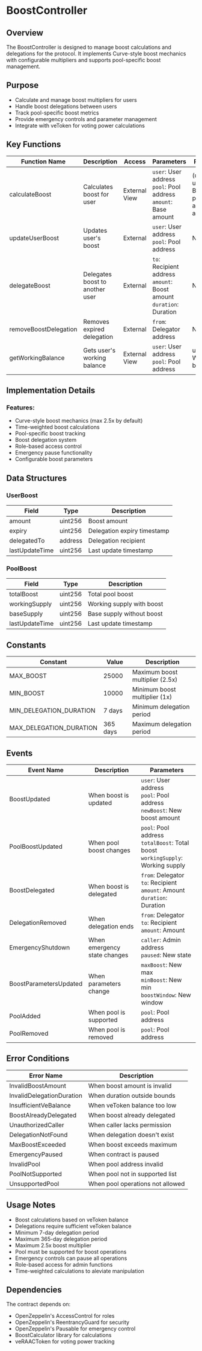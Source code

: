 # BoostController

## Overview

The BoostController is designed to manage boost calculations and delegations for the protocol.
It implements Curve-style boost mechanics with configurable multipliers and supports pool-specific boost management.

## Purpose

- Calculate and manage boost multipliers for users
- Handle boost delegations between users
- Track pool-specific boost metrics
- Provide emergency controls and parameter management
- Integrate with veToken for voting power calculations

## Key Functions

| Function Name | Description | Access | Parameters | Returns |
|---------------|-------------|---------|------------|---------|
| calculateBoost | Calculates boost for user | External View | `user`: User address<br>`pool`: Pool address<br>`amount`: Base amount | (uint256, uint256): Boost points and amount |
| updateUserBoost | Updates user's boost | External | `user`: User address<br>`pool`: Pool address | None |
| delegateBoost | Delegates boost to another user | External | `to`: Recipient address<br>`amount`: Boost amount<br>`duration`: Duration | None |
| removeBoostDelegation | Removes expired delegation | External | `from`: Delegator address | None |
| getWorkingBalance | Gets user's working balance | External View | `user`: User address<br>`pool`: Pool address | uint256: Working balance |

## Implementation Details

### Features:

- Curve-style boost mechanics (max 2.5x by default)
- Time-weighted boost calculations
- Pool-specific boost tracking
- Boost delegation system
- Role-based access control
- Emergency pause functionality
- Configurable boost parameters

## Data Structures

### UserBoost
| Field | Type | Description |
|-------|------|-------------|
| amount | uint256 | Boost amount |
| expiry | uint256 | Delegation expiry timestamp |
| delegatedTo | address | Delegation recipient |
| lastUpdateTime | uint256 | Last update timestamp |

### PoolBoost
| Field | Type | Description |
|-------|------|-------------|
| totalBoost | uint256 | Total pool boost |
| workingSupply | uint256 | Working supply with boost |
| baseSupply | uint256 | Base supply without boost |
| lastUpdateTime | uint256 | Last update timestamp |

## Constants

| Constant | Value | Description |
|----------|-------|-------------|
| MAX_BOOST | 25000 | Maximum boost multiplier (2.5x) |
| MIN_BOOST | 10000 | Minimum boost multiplier (1x) |
| MIN_DELEGATION_DURATION | 7 days | Minimum delegation period |
| MAX_DELEGATION_DURATION | 365 days | Maximum delegation period |

## Events

| Event Name | Description | Parameters |
|------------|-------------|------------|
| BoostUpdated | When boost is updated | `user`: User address<br>`pool`: Pool address<br>`newBoost`: New boost amount |
| PoolBoostUpdated | When pool boost changes | `pool`: Pool address<br>`totalBoost`: Total boost<br>`workingSupply`: Working supply |
| BoostDelegated | When boost is delegated | `from`: Delegator<br>`to`: Recipient<br>`amount`: Amount<br>`duration`: Duration |
| DelegationRemoved | When delegation ends | `from`: Delegator<br>`to`: Recipient<br>`amount`: Amount |
| EmergencyShutdown | When emergency state changes | `caller`: Admin address<br>`paused`: New state |
| BoostParametersUpdated | When parameters change | `maxBoost`: New max<br>`minBoost`: New min<br>`boostWindow`: New window |
| PoolAdded | When pool is supported | `pool`: Pool address |
| PoolRemoved | When pool is removed | `pool`: Pool address |

## Error Conditions

| Error Name | Description |
|------------|-------------|
| InvalidBoostAmount | When boost amount is invalid |
| InvalidDelegationDuration | When duration outside bounds |
| InsufficientVeBalance | When veToken balance too low |
| BoostAlreadyDelegated | When boost already delegated |
| UnauthorizedCaller | When caller lacks permission |
| DelegationNotFound | When delegation doesn't exist |
| MaxBoostExceeded | When boost exceeds maximum |
| EmergencyPaused | When contract is paused |
| InvalidPool | When pool address invalid |
| PoolNotSupported | When pool not in supported list |
| UnsupportedPool | When pool operations not allowed |

## Usage Notes

- Boost calculations based on veToken balance
- Delegations require sufficient veToken balance
- Minimum 7-day delegation period
- Maximum 365-day delegation period
- Maximum 2.5x boost multiplier
- Pool must be supported for boost operations
- Emergency controls can pause all operations
- Role-based access for admin functions
- Time-weighted calculations to aleviate manipulation

## Dependencies

The contract depends on:

- OpenZeppelin's AccessControl for roles
- OpenZeppelin's ReentrancyGuard for security
- OpenZeppelin's Pausable for emergency control
- BoostCalculator library for calculations
- veRAACToken for voting power tracking